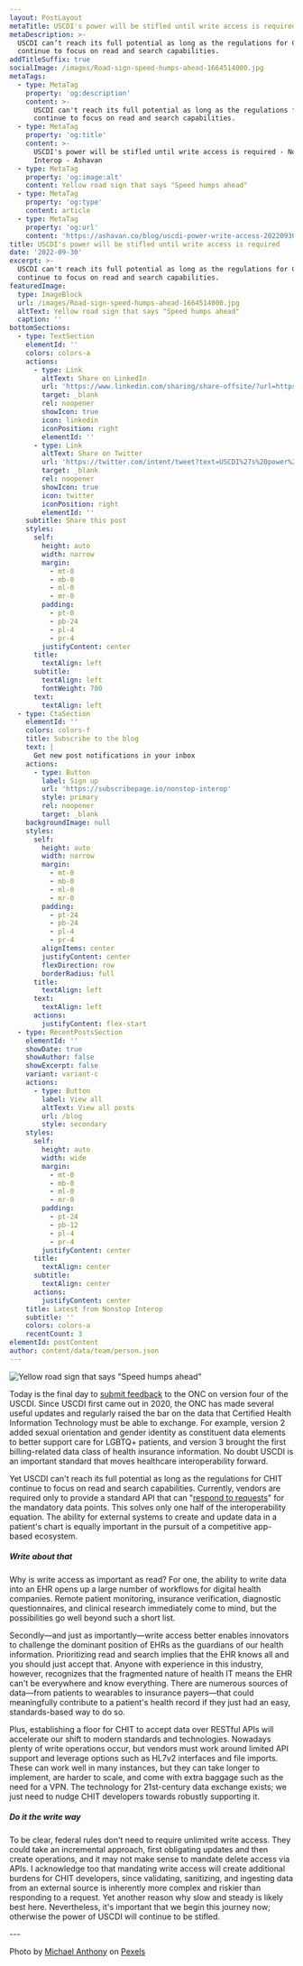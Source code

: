 ```yaml
---
layout: PostLayout
metaTitle: USCDI's power will be stifled until write access is required - Nonstop Interop
metaDescription: >-
  USCDI can’t reach its full potential as long as the regulations for CHIT
  continue to focus on read and search capabilities.
addTitleSuffix: true
socialImage: /images/Road-sign-speed-humps-ahead-1664514000.jpg
metaTags:
  - type: MetaTag
    property: 'og:description'
    content: >-
      USCDI can't reach its full potential as long as the regulations for CHIT
      continue to focus on read and search capabilities.
  - type: MetaTag
    property: 'og:title'
    content: >-
      USCDI's power will be stifled until write access is required - Nonstop
      Interop - Ashavan
  - type: MetaTag
    property: 'og:image:alt'
    content: Yellow road sign that says "Speed humps ahead"
  - type: MetaTag
    property: 'og:type'
    content: article
  - type: MetaTag
    property: 'og:url'
    content: 'https://ashavan.co/blog/uscdi-power-write-access-20220930'
title: USCDI's power will be stifled until write access is required
date: '2022-09-30'
excerpt: >-
  USCDI can't reach its full potential as long as the regulations for CHIT
  continue to focus on read and search capabilities.
featuredImage:
  type: ImageBlock
  url: /images/Road-sign-speed-humps-ahead-1664514000.jpg
  altText: Yellow road sign that says "Speed humps ahead"
  caption: ''
bottomSections:
  - type: TextSection
    elementId: ''
    colors: colors-a
    actions:
      - type: Link
        altText: Share on LinkedIn
        url: 'https://www.linkedin.com/sharing/share-offsite/?url=https%3A%2F%2Fashavan.co%2Fblog%2Fuscdi-power-write-access-20220930'
        target: _blank
        rel: noopener
        showIcon: true
        icon: linkedin
        iconPosition: right
        elementId: ''
      - type: Link
        altText: Share on Twitter
        url: 'https://twitter.com/intent/tweet?text=USCDI%27s%20power%20will%20be%20stifled%20until%20write%20access%20is%20required%20-%20Nonstop%20Interop&url=https%3A%2F%2Fashavan.co%2Fblog%2Fuscdi-power-write-access-20220930'
        target: _blank
        rel: noopener
        showIcon: true
        icon: twitter
        iconPosition: right
        elementId: ''
    subtitle: Share this post
    styles:
      self:
        height: auto
        width: narrow
        margin:
          - mt-0
          - mb-0
          - ml-0
          - mr-0
        padding:
          - pt-0
          - pb-24
          - pl-4
          - pr-4
        justifyContent: center
      title:
        textAlign: left
      subtitle:
        textAlign: left
        fontWeight: 700
      text:
        textAlign: left
  - type: CtaSection
    elementId: ''
    colors: colors-f
    title: Subscribe to the blog
    text: |
      Get new post notifications in your inbox
    actions:
      - type: Button
        label: Sign up
        url: 'https://subscribepage.io/nonstop-interop'
        style: primary
        rel: noopener
        target: _blank
    backgroundImage: null
    styles:
      self:
        height: auto
        width: narrow
        margin:
          - mt-0
          - mb-0
          - ml-0
          - mr-0
        padding:
          - pt-24
          - pb-24
          - pl-4
          - pr-4
        alignItems: center
        justifyContent: center
        flexDirection: row
        borderRadius: full
      title:
        textAlign: left
      text:
        textAlign: left
      actions:
        justifyContent: flex-start
  - type: RecentPostsSection
    elementId: ''
    showDate: true
    showAuthor: false
    showExcerpt: false
    variant: variant-c
    actions:
      - type: Button
        label: View all
        altText: View all posts
        url: /blog
        style: secondary
    styles:
      self:
        height: auto
        width: wide
        margin:
          - mt-0
          - mb-0
          - ml-0
          - mr-0
        padding:
          - pt-24
          - pb-12
          - pl-4
          - pr-4
        justifyContent: center
      title:
        textAlign: center
      subtitle:
        textAlign: center
      actions:
        justifyContent: center
    title: Latest from Nonstop Interop
    subtitle: ''
    colors: colors-a
    recentCount: 3
elementId: postContent
author: content/data/team/person.json
---
```

![Yellow road sign that says "Speed humps ahead"](/images/Road-sign-speed-humps-ahead-1664514000.jpg)

Today is the final day to [submit feedback](https://www.healthit.gov/isa/united-states-core-data-interoperability-uscdi) to the ONC on version four of the USCDI. Since USCDI first came out in 2020, the ONC has made several useful updates and regularly raised the bar on the data that Certified Health Information Technology must be able to exchange. For example, version 2 added sexual orientation and gender identity as constituent data elements to better support care for LGBTQ+ patients, and version 3 brought the first billing-related data class of health insurance information. No doubt USCDI is an important standard that moves healthcare interoperability forward.

Yet USCDI can't reach its full potential as long as the regulations for CHIT continue to focus on read and search capabilities. Currently, vendors are required only to provide a standard API that can "[respond to requests](https://www.ecfr.gov/current/title-45/subtitle-A/subchapter-D/part-170/subpart-C/section-170.315#p-170.315\(g\)\(10\))" for the mandatory data points. This solves only one half of the interoperability equation. The ability for external systems to create and update data in a patient's chart is equally important in the pursuit of a competitive app-based ecosystem.

##### Write about that

Why is write access as important as read? For one, the ability to write data into an EHR opens up a large number of workflows for digital health companies. Remote patient monitoring, insurance verification, diagnostic questionnaires, and clinical research immediately come to mind, but the possibilities go well beyond such a short list.

Secondly—and just as importantly—write access better enables innovators to challenge the dominant position of EHRs as the guardians of our health information. Prioritizing read and search implies that the EHR knows all and you should just accept that. Anyone with experience in this industry, however, recognizes that the fragmented nature of health IT means the EHR can't be everywhere and know everything. There are numerous sources of data—from patients to wearables to insurance payers—that could meaningfully contribute to a patient's health record if they just had an easy, standards-based way to do so.

Plus, establishing a floor for CHIT to accept data over RESTful APIs will accelerate our shift to modern standards and technologies. Nowadays plenty of write operations occur, but vendors must work around limited API support and leverage options such as HL7v2 interfaces and file imports. These can work well in many instances, but they can take longer to implement, are harder to scale, and come with extra baggage such as the need for a VPN. The technology for 21st-century data exchange exists; we just need to nudge CHIT developers towards robustly supporting it.

##### Do it the write way

To be clear, federal rules don't need to require unlimited write access. They could take an incremental approach, first obligating updates and then create operations, and it may not make sense to mandate delete access via APIs. I acknowledge too that mandating write access will create additional burdens for CHIT developers, since validating, sanitizing, and ingesting data from an external source is inherently more complex and riskier than responding to a request. Yet another reason why slow and steady is likely best here. Nevertheless, it's important that we begin this journey now; otherwise the power of USCDI will continue to be stifled.

\---

Photo by [Michael Anthony](https://www.pexels.com/@michaelanthony/) on [Pexels](https://www.pexels.com)
